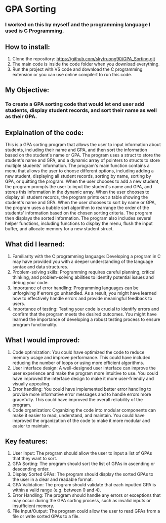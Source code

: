 # GPA Sorting
### I worked on this by myself and the programming language I used is C Programming. 

## How to install:
1. Clone the repository:  https://github.com/skytruong90/GPA_Sorting.git
2. The main code is inside the code folder when you download everything.
3. Run the project with VS code and download the C programming extension or you can use online compilert to run this code.

## My Objective: 
### To create a GPA sorting code that would let end user add students, display student records, and sort their name as well as their GPA.

## Explaination of the code:
This is a GPA sorting program that allows the user to input information about students, including their name and GPA, and then sort the information based on the student's name or GPA. The program uses a struct to store the student's name and GPA, and a dynamic array of pointers to structs to store multiple students' information.
The program's main function contains a menu that allows the user to choose different options, including adding a new student, displaying all student records, sorting by name, sorting by GPA, or quitting the program. When the user chooses to add a new student, the program prompts the user to input the student's name and GPA, and stores this information in the dynamic array. When the user chooses to display all student records, the program prints out a table showing the student's name and GPA. When the user chooses to sort by name or GPA, the program uses a bubble sort algorithm to rearrange the order of the students' information based on the chosen sorting criteria. The program then displays the sorted information.
The program also includes several helper functions, including functions to display the menu, flush the input buffer, and allocate memory for a new student struct.

## What did I learned:
1. Familiarity with the C programming language: Developing a program in C may have provided you with a deeper understanding of the language syntax and data structures.
2. Problem-solving skills: Programming requires careful planning, critical thinking, and problem-solving abilities to identify potential issues and debug your code.
3. Importance of error handling: Programming languages can be unforgiving if errors go unhandled. As a result, you might have learned how to effectively handle errors and provide meaningful feedback to users.
4. Importance of testing: Testing your code is crucial to identify errors and confirm that the program meets the desired outcomes. You might have learned the importance of developing a robust testing process to ensure program functionality.

## What I would improved:
1. Code optimization: You could have optimized the code to reduce memory usage and improve performance. This could have included reducing the number of loops or using more efficient algorithms.
2. User interface design: A well-designed user interface can improve the user experience and make the program more intuitive to use. You could have improved the interface design to make it more user-friendly and visually appealing.
3. Error handling: You could have implemented better error handling to provide more informative error messages and to handle errors more gracefully. This could have improved the overall reliability of the program.
4. Code organization: Organizing the code into modular components can make it easier to read, understand, and maintain. You could have improved the organization of the code to make it more modular and easier to maintain.

## Key features:
1. User Input: The program should allow the user to input a list of GPAs that they want to sort.
2. GPA Sorting: The program should sort the list of GPAs in ascending or descending order.
3. Display Sorted GPAs: The program should display the sorted GPAs to the user in a clear and readable format.
4. GPA Validation: The program should validate that each inputted GPA is within a valid range (e.g. between 0 and 4).
5. Error Handling: The program should handle any errors or exceptions that may occur during the GPA sorting process, such as invalid inputs or insufficient memory.
6. File Input/Output: The program could allow the user to read GPAs from a file or write sorted GPAs to a file.
